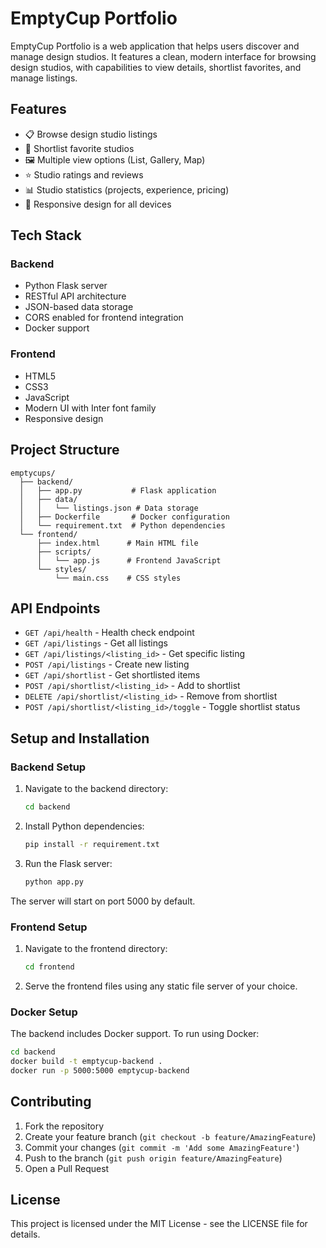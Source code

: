# EmptyCup Portfolio

EmptyCup Portfolio is a web application that helps users discover and manage design studios. It features a clean, modern interface for browsing design studios, with capabilities to view details, shortlist favorites, and manage listings.

## Features

- 📋 Browse design studio listings
- 💾 Shortlist favorite studios
- 🖼️ Multiple view options (List, Gallery, Map)
- ⭐ Studio ratings and reviews
- 📊 Studio statistics (projects, experience, pricing)
- 📱 Responsive design for all devices

## Tech Stack

### Backend
- Python Flask server
- RESTful API architecture
- JSON-based data storage
- CORS enabled for frontend integration
- Docker support

### Frontend
- HTML5
- CSS3
- JavaScript
- Modern UI with Inter font family
- Responsive design

## Project Structure

```
emptycups/
  ├── backend/
  │   ├── app.py           # Flask application
  │   ├── data/
  │   │   └── listings.json # Data storage
  │   ├── Dockerfile       # Docker configuration
  │   └── requirement.txt  # Python dependencies
  └── frontend/
      ├── index.html      # Main HTML file
      ├── scripts/
      │   └── app.js      # Frontend JavaScript
      └── styles/
          └── main.css    # CSS styles
```

## API Endpoints

- `GET /api/health` - Health check endpoint
- `GET /api/listings` - Get all listings
- `GET /api/listings/<listing_id>` - Get specific listing
- `POST /api/listings` - Create new listing
- `GET /api/shortlist` - Get shortlisted items
- `POST /api/shortlist/<listing_id>` - Add to shortlist
- `DELETE /api/shortlist/<listing_id>` - Remove from shortlist
- `POST /api/shortlist/<listing_id>/toggle` - Toggle shortlist status

## Setup and Installation

### Backend Setup

1. Navigate to the backend directory:
   ```bash
   cd backend
   ```

2. Install Python dependencies:
   ```bash
   pip install -r requirement.txt
   ```

3. Run the Flask server:
   ```bash
   python app.py
   ```

The server will start on port 5000 by default.

### Frontend Setup

1. Navigate to the frontend directory:
   ```bash
   cd frontend
   ```

2. Serve the frontend files using any static file server of your choice.

### Docker Setup

The backend includes Docker support. To run using Docker:

```bash
cd backend
docker build -t emptycup-backend .
docker run -p 5000:5000 emptycup-backend
```

## Contributing

1. Fork the repository
2. Create your feature branch (`git checkout -b feature/AmazingFeature`)
3. Commit your changes (`git commit -m 'Add some AmazingFeature'`)
4. Push to the branch (`git push origin feature/AmazingFeature`)
5. Open a Pull Request

## License

This project is licensed under the MIT License - see the LICENSE file for details.
